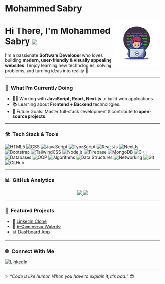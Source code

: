 # Mohammed Sabry  
<img align="right" src="https://raw.githubusercontent.com/mohamedelkashef15/mohamedelkashef15/main/github-profile.png" width="30%">

<h1>
  Hi There, I'm Mohammed Sabry 
  <img src="https://media.giphy.com/media/hvRJCLFzcasrR4ia7z/giphy.gif" width="28">
</h1>

<p>
I'm a passionate <b>Software Developer</b> who loves building 
<b>modern, user-friendly & visually appealing websites</b>.  
I enjoy learning new technologies, solving problems, and turning ideas into reality 🚀
</p>

---

### 🚀 &nbsp;What I'm Currently Doing
- 👨‍💻 Working with **JavaScript, React, Next.js** to build web applications.  
- 📚 Learning about **Frontend + Backend** technologies.  
- 🎯 Future Goals: Master full-stack development & contribute to **open-source projects**.  

---

### 🛠 &nbsp;Tech Stack & Tools  

![HTML5](https://img.shields.io/badge/-HTML5-E34F26?style=flat&logo=html5&logoColor=white)
![CSS](https://img.shields.io/badge/-CSS-1572B6?style=flat&logo=css3&logoColor=white)
![JavaScript](https://img.shields.io/badge/-JavaScript-F7DF1E?style=flat&logo=javascript&logoColor=black)
![TypeScript](https://img.shields.io/badge/-TypeScript-3178C6?style=flat&logo=typescript&logoColor=white)
![ReactJs](https://img.shields.io/badge/-React-61DAFB?style=flat&logo=react&logoColor=black)
![NextJs](https://img.shields.io/badge/-Next.js-000000?style=flat&logo=nextdotjs&logoColor=white)
![Bootstrap](https://img.shields.io/badge/-Bootstrap-7952B3?style=flat&logo=bootstrap&logoColor=white)
![TailwindCSS](https://img.shields.io/badge/-TailwindCSS-06B6D4?style=flat&logo=tailwindcss&logoColor=white)
![Node.js](https://img.shields.io/badge/-Node.js-339933?style=flat&logo=node.js&logoColor=white)
![Firebase](https://img.shields.io/badge/-Firebase-FFCA28?style=flat&logo=firebase&logoColor=black)
![MongoDB](https://img.shields.io/badge/-MongoDB-47A248?style=flat&logo=mongodb&logoColor=white)
![C++](https://img.shields.io/badge/-C++-00599C?style=flat&logo=cplusplus&logoColor=white)
![Databases](https://img.shields.io/badge/-Databases-4479A1?style=flat&logo=mysql&logoColor=white)
![OOP](https://img.shields.io/badge/-OOP-FF6F00?style=flat&logo=java&logoColor=white)
![Algorithms](https://img.shields.io/badge/-Algorithms-3776AB?style=flat&logo=python&logoColor=white)
![Data Structures](https://img.shields.io/badge/-Data%20Structures-00599C?style=flat&logo=c&logoColor=white)
![Networking](https://img.shields.io/badge/-Networking-1BA0D7?style=flat&logo=cisco&logoColor=white)
![Git](https://img.shields.io/badge/-Git-F05032?style=flat&logo=git&logoColor=white)
![GitHub](https://img.shields.io/badge/-GitHub-181717?style=flat&logo=github&logoColor=white)

---

### 📊 &nbsp;GitHub Analytics  

<p align="center">
<a href="https://github.com/mohammed-sabry">
  <img height="180em" src="https://github-readme-stats.vercel.app/api?username=mohammed-sabry&show_icons=true&theme=radical&count_private=true"/>
  <img height="180em" src="https://github-readme-stats.vercel.app/api/top-langs/?username=mohammed-sabry&layout=compact&theme=radical"/>
</a>
</p>

---

### 📂 &nbsp;Featured Projects  
- 🔗 [LinkedIn Clone](https://github.com/your-linkedin-clone)  
- 🛒 [E-Commerce Website](https://github.com/your-ecommerce)  
- 📊 [Dashboard App](https://github.com/your-dashboard)  

---

### 🌐 &nbsp;Connect With Me  

[![LinkedIn](https://img.shields.io/badge/-LinkedIn-0A66C2?style=flat&logo=linkedin&logoColor=white)](https://www.linkedin.com/in/mohamed-sabry-a9b3b5325/)  


---

✨ *“Code is like humor. When you have to explain it, it’s bad.”* 😎
